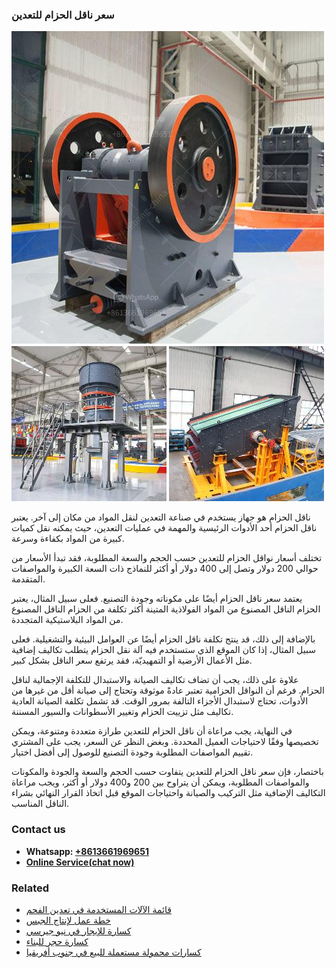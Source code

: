 <h3>سعر ناقل الحزام للتعدين</h3><img src='1701852290.jpg' alt=''><p>ناقل الحزام هو جهاز يستخدم في صناعة التعدين لنقل المواد من مكان إلى آخر. يعتبر ناقل الحزام أحد الأدوات الرئيسية والمهمة في عمليات التعدين، حيث يمكنه نقل كميات كبيرة من المواد بكفاءة وسرعة.</p><p>تختلف أسعار نواقل الحزام للتعدين حسب الحجم والسعة المطلوبة، فقد تبدأ الأسعار من حوالي 200 دولار وتصل إلى 400 دولار أو أكثر للنماذج ذات السعة الكبيرة والمواصفات المتقدمة.</p><p>يعتمد سعر ناقل الحزام أيضًا على مكوناته وجودة التصنيع. فعلى سبيل المثال، يعتبر الحزام الناقل المصنوع من المواد الفولاذية المتينة أكثر تكلفة من الحزام الناقل المصنوع من المواد البلاستيكية المتجددة.</p><p>بالإضافة إلى ذلك، قد ينتج تكلفة ناقل الحزام أيضًا عن العوامل البيئية والتشغيلية. فعلى سبيل المثال، إذا كان الموقع الذي ستستخدم فيه آلة نقل الحزام يتطلب تكاليف إضافية مثل الأعمال الأرضية أو التمهيديّة، فقد يرتفع سعر الناقل بشكل كبير.</p><p>علاوة على ذلك، يجب أن تضاف تكاليف الصيانة والاستبدال للتكلفة الإجمالية لناقل الحزام. فرغم أن النواقل الحزامية تعتبر عادةً موثوقة وتحتاج إلى صيانة أقل من غيرها من الأدوات، تحتاج لاستبدال الأجزاء التالفة بمرور الوقت. قد تشمل تكلفة الصيانة العادية تكاليف مثل تزييت الحزام وتغيير الأسطوانات والسيور المسننة.</p><p>في النهاية، يجب مراعاة أن ناقل الحزام للتعدين طرازة متعددة ومتنوعة، ويمكن تخصيصها وفقًا لاحتياجات العميل المحددة. وبغض النظر عن السعر، يجب على المشتري تقييم المواصفات المطلوبة وجودة التصنيع للوصول إلى أفضل اختيار.</p><p>باختصار، فإن سعر ناقل الحزام للتعدين يتفاوت حسب الحجم والسعة والجودة والمكونات والمواصفات المطلوبة، ويمكن أن يتراوح بين 200 و400 دولار أو أكثر، ويجب مراعاة التكاليف الإضافية مثل التركيب والصيانة واحتياجات الموقع قبل اتخاذ القرار النهائي بشراء الناقل المناسب.</p><h3>Contact us</h3><ul><li><strong>Whatsapp:&nbsp;<a href="https://wa.me/8613661969651">+8613661969651</a></strong></li><li><a href="https://swt.shibang-china.com/?git&amp;zhl&amp;سعر ناقل الحزام للتعدين"><strong>Online Service(chat now)</strong></a></li></ul><h3>Related</h3><ul><li><a href='قائمة الآلات المستخدمة في تعدين الفحم.md'>قائمة الآلات المستخدمة في تعدين الفحم</a></li><li><a href='خطة عمل لإنتاج الجبس.md'>خطة عمل لإنتاج الجبس</a></li><li><a href='كسارة للإيجار في نيو جيرسي.md'>كسارة للإيجار في نيو جيرسي</a></li><li><a href='كسارة حجر للبناء.md'>كسارة حجر للبناء</a></li><li><a href='كسارات محمولة مستعملة للبيع في جنوب أفريقيا.md'>كسارات محمولة مستعملة للبيع في جنوب أفريقيا</a></li></ul>